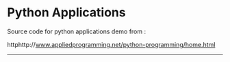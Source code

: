 # Python Applications

Source code for python applications demo from :

httphttp://www.appliedprogramming.net/python-programming/home.html

<hr>
